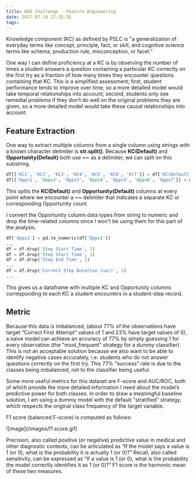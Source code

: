 ```yaml
---
title: KDD Challenge - Feature Engineering
date: 2017-07-10 17:35:55
tags:
---
```


Knowledge component (KC) as defined by PSLC is "a generalization of everyday terms like concept, principle, fact, or skill, and cognitive science terms like schema, production rule, misconception, or facet."

One way I can define proficiency at a KC is by observing the number of times a student answers a question containing a particular KC correctly on the first try as a fraction of how many times they encounter questions containing that KC. This is a simplified assessment; first, student performance tends to improve over time, so a more detailed model would take temporal relationships into account; second, students only see remedial problems if they don’t do well on the original problems they are given, so a more detailed model would take these causal relationships into account.

## Feature Extraction

One way to extract multiple columns from a single column using strings with a known character delimiter is **str.split()**. Because **KC(Default)** and **Opportunity(Default)** both use **~~** as a delimiter, we can split on this substring.

```python
df[['KC1', 'KC2', 'KC3', 'KC4', 'KC5', 'KC6', 'KC7']] = df['KC(Default)'].str.split('~~', expand=True)
df[['Opps1', 'Opps2', 'Opps3', 'Opps4', 'Opps5', 'Opps6', 'Opps7']] = df['Opportunity(Default)'].str.split('~~', expand=True)
```

This splits the **KC(Default)** and **Opportunity(Default)** columns at every point where we encounter a **~~** delimiter that indicates a separate KC or corresponding Opportunity count.

I convert the Opportunity column data types from string to numeric and drop the time-related columns since I won't be using them for this part of the analysis.

```python
df['Opps1'] = pd.to_numeric(df['Opps1'])
...
df = df.drop('Step Start Time', 1)
df = df.drop('Step Start Time', 1)
df = df.drop('Step End Time', 1)
...
df = df.drop('Correct Step Duration (sec)', 1)
...
```
This gives us a dataframe with multiple KC and Opportunity columns corresponding to each KC a student encounters in a student-step record. 

## Metric

Because this data is imbalanced, (about 77% of the observations have target “Correct First Attempt” values of 1 and 23% have target values of 0), a naive model can achieve an accuracy of 77% by simply guessing 1 for every observation (the "most_frequent" strategy for a dummy classifier). This is not an acceptable solution because we also want to be able to identify negative cases accurately, i.e. students who do not answer questions correctly on the first try. This 77% “success” rate is due to the classes being imbalanced, not to the classifier being useful.

Some more useful metrics for this dataset are F-score and AUC/ROC, both of which provide the more detailed information I need about the model’s predictive power for both classes. In order to draw a meaningful baseline solution, I am using a dummy model with the default "stratified" strategy, which respects the original class frequency of the target variable.

F1 score (balanced F-score) is computed as follows:


![image](/images/f1 score.gif)


Precision, also called positive (or negative) predictive value in medical and other diagnostic contexts, can be articulated as “If the model says a value is 1 (or 0), what is the probability it is actually 1 (or 0)?” Recall, also called sensitivity, can be expressed as “If a value is 1 (or 0), what is the probability the model correctly identifies it as 1 (or 0)?” F1 score  is the harmonic mean of these two measures.

